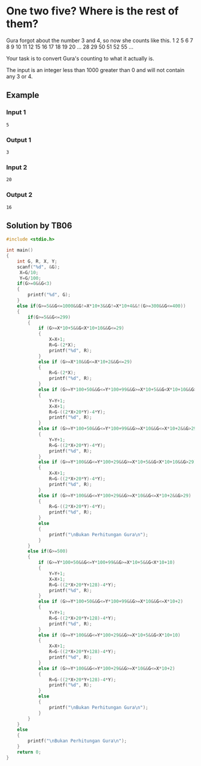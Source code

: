 # One two five? Where is the rest of them?

Gura forgot about the number 3 and 4, so now she counts like this.
1 2 5 6 7 8 9 10 11 12 15 16 17 18 19 20 ... 28 29 50 51 52 55 ...

Your task is to convert Gura's counting to what it actually is.

The input is an integer less than 1000 greater than 0 and will not contain any 3 or 4.

## Example
### Input 1
```
5
```
### Output 1
```
3
```
### Input 2
```
20
```
### Output 2
```
16
```

## Solution by TB06
```c
#include <stdio.h>

int main()
{
    int G, R, X, Y;
    scanf("%d", &G);
     X=G/10;
     Y=G/100;
    if(G>=0&&G<3)
    {
        printf("%d", G);
    }
    else if(G>=5&&G<=1000&&G!=X*10+3&&G!=X*10+4&&!(G>=300&&G<=400))
    {
        if(G>=5&&G<=299)
        {
            if (G>=X*10+5&&G<X*10+10&&G<=29)
            {
                X=X+1;
                R=G-(2*X);
                printf("%d", R);
            }
            else if (G>=X*10&&G<=X*10+2&&G<=29)
            {
                R=G-(2*X);
                printf("%d", R);
            }
            else if (G>=Y*100+50&&G<=Y*100+99&&G>=X*10+5&&G<X*10+10&&G>29)
            {
                Y=Y+1;
                X=X+1;
                R=G-((2*X+20*Y)-4*Y);
                printf("%d", R);
            }
            else if (G>=Y*100+50&&G<=Y*100+99&&G>=X*10&&G<=X*10+2&&G>29)
            {
                Y=Y+1;
                R=G-((2*X+20*Y)-4*Y);
                printf("%d", R);
            }
            else if (G>=Y*100&&G<=Y*100+29&&G>=X*10+5&&G<X*10+10&&G>29)
            {
                X=X+1;
                R=G-((2*X+20*Y)-4*Y);
                printf("%d", R);
            }
            else if (G>=Y*100&&G<=Y*100+29&&G>=X*10&&G<=X*10+2&&G>29)
            {
                R=G-((2*X+20*Y)-4*Y);
                printf("%d", R);
            }
            else
            {
                printf("\nBukan Perhitungan Gura\n");
            }
        }
        else if(G>=500)
        {
            if (G>=Y*100+50&&G<=Y*100+99&&G>=X*10+5&&G<X*10+10)
            {
                Y=Y+1;
                X=X+1;
                R=G-((2*X+20*Y+128)-4*Y);
                printf("%d", R);
            }
            else if (G>=Y*100+50&&G<=Y*100+99&&G>=X*10&&G<=X*10+2)
            {
                Y=Y+1;
                R=G-((2*X+20*Y+128)-4*Y);
                printf("%d", R);
            }
            else if (G>=Y*100&&G<=Y*100+29&&G>=X*10+5&&G<X*10+10)
            {
                X=X+1;
                R=G-((2*X+20*Y+128)-4*Y);
                printf("%d", R);
            }
            else if (G>=Y*100&&G<=Y*100+29&&G>=X*10&&G<=X*10+2)
            {
                R=G-((2*X+20*Y+128)-4*Y);
                printf("%d", R);
            }
            else
            {
                printf("\nBukan Perhitungan Gura\n");
            }
        }
    }
    else
    {
        printf("\nBukan Perhitungan Gura\n");
    }
    return 0;
}
```